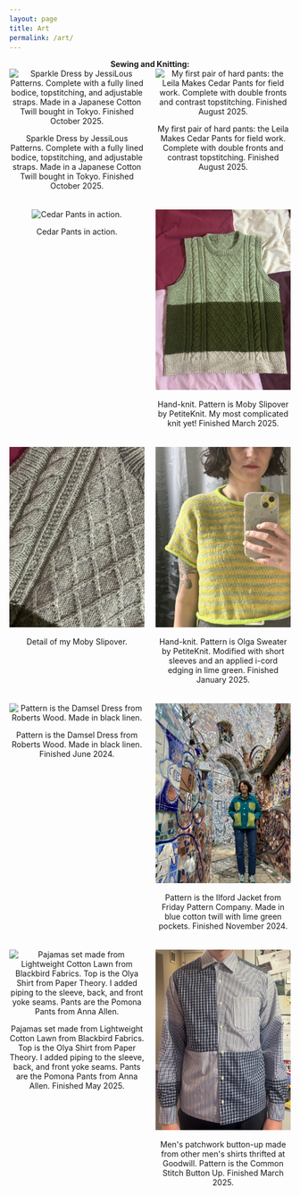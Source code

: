 ```yaml
---
layout: page
title: Art 
permalink: /art/
---
```

<div style="text-align: center;">
<strong>Sewing and Knitting:</strong>
</div>

<div class="gallery" style="display: grid; grid-template-columns: repeat(2, 1fr); gap: 20px;">

<div style="text-align: center;">
    <img src="/assets/img/IMG_3951.jpg" alt="Sparkle Dress by JessiLous Patterns. Complete with a fully lined bodice, topstitching, and adjustable straps. Made in a Japanese Cotton Twill bought in Tokyo. Finished October 2025." style="width: 100%; height: auto;" />
    <p>Sparkle Dress by JessiLous Patterns. Complete with a fully lined bodice, topstitching, and adjustable straps. Made in a Japanese Cotton Twill bought in Tokyo. Finished October 2025.</p>
  </div>


<div style="text-align: center;">
    <img src="/assets/img/IMG_8569.jpeg" alt="My first pair of hard pants: the Leila Makes Cedar Pants for field work. Complete with double fronts and contrast topstitching. Finished August 2025." style="width: 100%; height: auto;" />
    <p>My first pair of hard pants: the Leila Makes Cedar Pants for field work. Complete with double fronts and contrast topstitching. Finished August 2025.</p>
  </div>

  <div style="text-align: center;">
    <img src="/assets/img/IMG_8552.jpeg" alt="Cedar Pants in action." style="width: 100%; height: auto;" />
    <p>Cedar Pants in action.</p>
  </div>

<div style="text-align: center;">
    <img src="/assets/img/IMG_2481.jpeg" alt="Pattern is Moby Slipover by PetiteKnit. My most complicated knit yet! Finished March 2025." style="width: 100%; height: auto;" />
    <p>Hand-knit. Pattern is Moby Slipover by PetiteKnit. My most complicated knit yet! Finished March 2025.</p>
  </div>

  <div style="text-align: center;">
    <img src="/assets/img/IMG_2482.jpeg" alt="Detail of my Moby Slipover." style="width: 100%; height: auto;" />
    <p>Detail of my Moby Slipover.</p>
  </div>


<div style="text-align: center;">
    <img src="/assets/img/IMG_0082.jpeg" alt="Pattern is Olga Sweater by PetiteKnit. Modified with short sleeves and an applied i-cord edging in lime green." style="width: 100%; height: auto;" />
    <p>Hand-knit. Pattern is Olga Sweater by PetiteKnit. Modified with short sleeves and an applied i-cord edging in lime green. Finished January 2025.</p>
  </div>


  <div style="text-align: center;">
    <img src="/assets/img/IMG_8698.jpeg" alt="Pattern is the Damsel Dress from Roberts Wood. Made in black linen." style="width: 100%; height: auto;" />
    <p>Pattern is the Damsel Dress from Roberts Wood. Made in black linen. Finished June 2024.</p>
  </div>

  <div style="text-align: center;">
    <img src="/assets/img/IMG_7339.jpeg" alt="Pattern is the Ilford Jacket from Friday Pattern Company. Made in blue cotton twill with lime green pockets. Finished November 2024." style="width: 100%; height: auto;" />
    <p>Pattern is the Ilford Jacket from Friday Pattern Company. Made in blue cotton twill with lime green pockets. Finished November 2024.</p>
  </div>

  <div style="text-align: center;">
    <img src="/assets/img/IMG_1958.jpeg" alt="Pajamas set made from Lightweight Cotton Lawn from Blackbird Fabrics. Top is the Olya Shirt from Paper Theory. I added piping to the sleeve, back, and front yoke seams. Pants are the Pomona Pants from Anna Allen." style="width: 100%; height: auto;" />
    <p>Pajamas set made from Lightweight Cotton Lawn from Blackbird Fabrics. Top is the Olya Shirt from Paper Theory. I added piping to the sleeve, back, and front yoke seams. Pants are the Pomona Pants from Anna Allen. Finished May 2025. </p>
  </div>

  <div style="text-align: center;">
    <img src="/assets/img/IMG_1380.jpg" alt="Men's patchwork button-up made from other men's shirts thrifted at Goodwill. Pattern is the Common Stitch Button Up." style="width: 100%; height: auto;" />
    <p>Men's patchwork button-up made from other men's shirts thrifted at Goodwill. Pattern is the Common Stitch Button Up. Finished March 2025. </p>
  </div>
  


  

